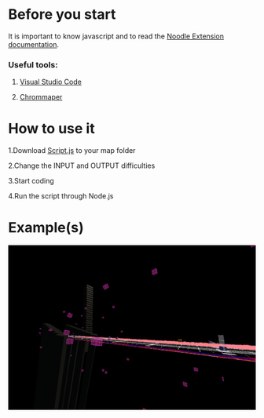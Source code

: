 # Before you start
 It is important to know javascript and to read the [Noodle Extension documentation](https://www.google.com/search?client=firefox-b-d&q=ducomentation).

### Useful tools:
1. [Visual Studio Code](https://code.visualstudio.com/Download)

2. [Chrommaper](https://github.com/Caeden117/ChroMapper)


# How to use it
1.Download [Script.js](./Script.js) to your map folder

2.Change the INPUT and OUTPUT difficulties

3.Start coding

4.Run the script through Node.js

# Example(s)

<p align="center">
  <img src="./Images/Example1.PNG" width="650">
</p>
